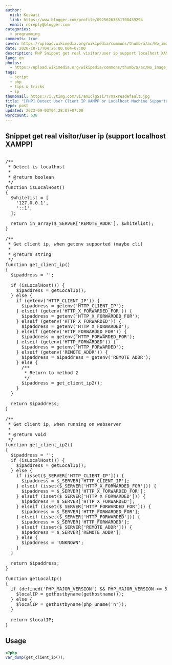 ```yaml
---
author:
  nick: Kuswati
  link: https://www.blogger.com/profile/09256263851708439294
  email: noreply@blogger.com
categories:
  - programming
comments: true
cover: https://upload.wikimedia.org/wikipedia/commons/thumb/a/ac/No_image_available.svg/2048px-No_image_available.svg.png
date: 2020-10-17T04:26:00.004+07:00
description: PHP Snippet get real visitor/user ip support localhost XAMPP
lang: en
photos:
  - https://upload.wikimedia.org/wikipedia/commons/thumb/a/ac/No_image_available.svg/2048px-No_image_available.svg.png
tags:
  - script
  - php
  - tips & tricks
  - ip
thumbnail: https://i.ytimg.com/vi/amIclgSsi7Y/maxresdefault.jpg
title: "[PHP] Detect User Client IP XAMPP or Localhost Machine Supported"
type: post
updated: 2023-09-03T04:28:07+07:00
wordcount: 638
---
```


## Snippet get real visitor/user ip (support localhost XAMPP)

<pre><br>/**<br> * Detect is localhost<br> *<br> * @return boolean<br> */<br>function isLocalHost()<br>{<br>  $whitelist = [<br>    '127.0.0.1',<br>    '::1',<br>  ];<br><br>  return in_array($_SERVER['REMOTE_ADDR'], $whitelist);<br>}<br><br>/**<br> * Get client ip, when getenv supported (maybe cli)<br> *<br> * @return string<br> */<br>function get_client_ip()<br>{<br>  $ipaddress = '';<br><br>  if (isLocalHost()) {<br>    $ipaddress = getLocalIp();<br>  } else {<br>    if (getenv('HTTP_CLIENT_IP')) {<br>      $ipaddress = getenv('HTTP_CLIENT_IP');<br>    } elseif (getenv('HTTP_X_FORWARDED_FOR')) {<br>      $ipaddress = getenv('HTTP_X_FORWARDED_FOR');<br>    } elseif (getenv('HTTP_X_FORWARDED')) {<br>      $ipaddress = getenv('HTTP_X_FORWARDED');<br>    } elseif (getenv('HTTP_FORWARDED_FOR')) {<br>      $ipaddress = getenv('HTTP_FORWARDED_FOR');<br>    } elseif (getenv('HTTP_FORWARDED')) {<br>      $ipaddress = getenv('HTTP_FORWARDED');<br>    } elseif (getenv('REMOTE_ADDR')) {<br>      $ipaddress = $ipaddress = getenv('REMOTE_ADDR');<br>    } else {<br>      /**<br>       * Return to method 2<br>       */<br>      $ipaddress = get_client_ip2();<br>    }<br>  }<br><br>  return $ipaddress;<br>}<br><br>/**<br> * Get client ip, when running on webserver<br> *<br> * @return void<br> */<br>function get_client_ip2()<br>{<br>  $ipaddress = '';<br>  if (isLocalHost()) {<br>    $ipaddress = getLocalIp();<br>  } else {<br>    if (isset($_SERVER['HTTP_CLIENT_IP'])) {<br>      $ipaddress = $_SERVER['HTTP_CLIENT_IP'];<br>    } elseif (isset($_SERVER['HTTP_X_FORWARDED_FOR'])) {<br>      $ipaddress = $_SERVER['HTTP_X_FORWARDED_FOR'];<br>    } elseif (isset($_SERVER['HTTP_X_FORWARDED'])) {<br>      $ipaddress = $_SERVER['HTTP_X_FORWARDED'];<br>    } elseif (isset($_SERVER['HTTP_FORWARDED_FOR'])) {<br>      $ipaddress = $_SERVER['HTTP_FORWARDED_FOR'];<br>    } elseif (isset($_SERVER['HTTP_FORWARDED'])) {<br>      $ipaddress = $_SERVER['HTTP_FORWARDED'];<br>    } elseif (isset($_SERVER['REMOTE_ADDR'])) {<br>      $ipaddress = $_SERVER['REMOTE_ADDR'];<br>    } else {<br>      $ipaddress = 'UNKNOWN';<br>    }<br>  }<br><br>  return $ipaddress;<br>}<br><br>function getLocalIp()<br>{<br>  if (defined('PHP_MAJOR_VERSION') &amp;&amp; PHP_MAJOR_VERSION &gt;= 5) {<br>    $localIP = gethostbyname(gethostname());<br>  } else {<br>    $localIP = gethostbyname(php_uname('n'));<br>  }<br><br>  return $localIP;<br>}<br></pre>

## Usage
```php
<?php
var_dump(get_client_ip());
```
